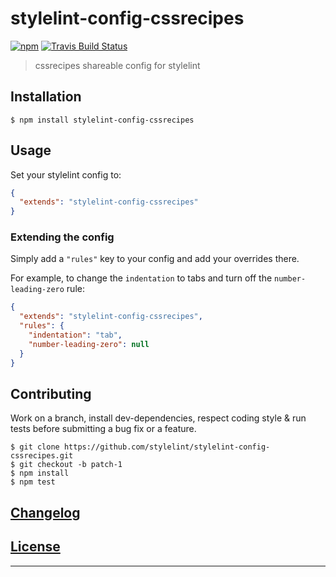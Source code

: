 # stylelint-config-cssrecipes
[![npm](https://img.shields.io/npm/v/stylelint-config-cssrecipes.svg?style=flat)](https://www.npmjs.com/package/stylelint-config-cssrecipes)
[![Travis Build Status](https://travis-ci.org/stylelint/stylelint-config-cssrecipes.svg?branch=master)](https://travis-ci.org/stylelint/stylelint-config-cssrecipes)

> cssrecipes shareable config for stylelint

## Installation

```console
$ npm install stylelint-config-cssrecipes
```

## Usage

Set your stylelint config to:

```json
{
  "extends": "stylelint-config-cssrecipes"
}
```

### Extending the config

Simply add a `"rules"` key to your config and add your overrides there.

For example, to change the `indentation` to tabs and turn off the `number-leading-zero` rule:


```json
{
  "extends": "stylelint-config-cssrecipes",
  "rules": {
    "indentation": "tab",
    "number-leading-zero": null
  }
}
```

## Contributing

Work on a branch, install dev-dependencies, respect coding style & run tests before submitting a bug fix or a feature.

```console
$ git clone https://github.com/stylelint/stylelint-config-cssrecipes.git
$ git checkout -b patch-1
$ npm install
$ npm test
```

## [Changelog](CHANGELOG.md)

## [License](LICENSE)

---
